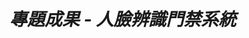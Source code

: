 # *專題成果 - 人臉辨識門禁系統*
[drag]: https://github.com/pccuTeng/Face-recognition/blob/master/%E5%B0%88%E9%A1%8C%E6%B5%B7%E5%A0%B1.pdf

